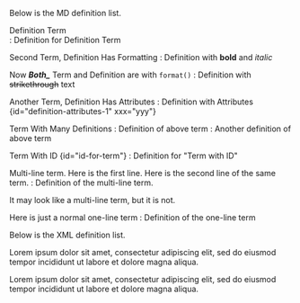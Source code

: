 [//]: # (title: Markdown definition lists)

Below is the MD definition list.

Definition Term  
: Definition for Definition Term

Second Term, Definition Has Formatting
: Definition with **bold** and *italic*

Now ***Both_*** Term and Definition are with `format()`
: Definition with ~~strikethrough~~ text


Another Term, Definition Has Attributes
: Definition with Attributes {id="definition-attributes-1" xxx="yyy"}

Term With Many Definitions
: Definition of above term
: Another definition of above term

Term With ID {id="id-for-term"}
: Definition for "Term with ID"

Multi-line term. Here is the first line.
Here is the second line of the same term.
: Definition of the multi-line term.

It may look like a multi-line term, but it is not.

Here is just a normal one-line term
: Definition of the one-line term

Below is the XML definition list.

<deflist style="wide" id="sorted" sorted="desc">
            <def title="Alice">
                <p>Lorem ipsum dolor sit amet, consectetur adipiscing elit, sed do eiusmod tempor incididunt ut labore
                    et dolore magna aliqua.
                </p>
            </def>
            <def title="Bob">
                <p>Lorem ipsum dolor sit amet, consectetur adipiscing elit, sed do eiusmod tempor incididunt ut labore
                    et dolore magna aliqua.
                </p>
            </def>
        </deflist>